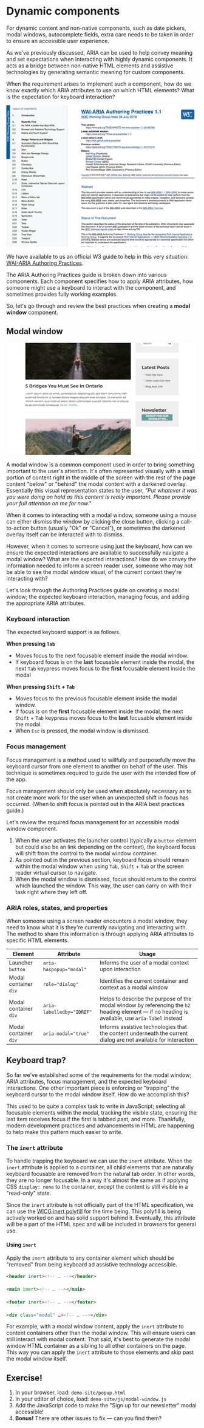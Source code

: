 # Dynamic components

For dynamic content and non-native components, such as date pickers, modal windows, autocomplete fields, extra care needs to be taken in order to ensure an accessible user experience.

As we've previously discussed, ARIA can be used to help convey meaning and set expectations when interacting with highly dynamic components. It acts as a bridge between non-native HTML elements and assistive technologies by generating semantic meaning for custom components.

When the requirement arises to implement such a component, how do we know exactly which ARIA attributes to use on which HTML elements? What is the expectation for keyboard interaction?

[![W3C WAI-ARIA Authoring Practices](../slide-deck/../slide-deck/images/aria-best-practices.png)](https://www.w3.org/TR/wai-aria-practices-1.1/)

We have available to us an official W3 guide to help in this very situation: [WAI-ARIA Authoring Practices](https://www.w3.org/TR/wai-aria-practices-1.1/).

The ARIA Authoring Practices guide is broken down into various components. Each component specifies how to apply ARIA attributes, how someone might use a keyboard to interact with the component, and sometimes provides fully working examples.

So, let's go through and review the best practices when creating a **modal window** component.

## Modal window

![Animated GIF of a modal window being activated and appearing into view.](../slide-deck/images/modal-window.gif)

A modal window is a common component used in order to bring something important to the user's attention. It's often represented visually with a small portion of content right in the middle of the screen with the rest of the page content "below" or "behind" the modal content with a darkened overlay. Essentially this visual representation states to the user, _"Put whatever it was you were doing on hold as this content is really important. Please provide your full attention on me for now."_

When it comes to interacting with a modal window, someone using a mouse can either dismiss the window by clicking the close button, clicking a call-to-action button (usually "Ok" or "Cancel"), or sometimes the darkened overlay itself can be interacted with to dismiss.

However, when it comes to someone using just the keyboard, how can we ensure the expected interactions are available to successfully navigate a modal window? What are the expected interactions? How do we convey the information needed to inform a screen reader user, someone who may not be able to see the modal window visual, of the current context they're interacting with?

Let's look through the Authoring Practices guide on creating a modal window; the expected keyboard interaction, managing focus, and adding the appropriate ARIA attributes.

### Keyboard interaction

The expected keyboard support is as follows.

**When pressing `Tab`**

- Moves focus to the next focusable element inside the modal window.
- If keyboard focus is on the **last** focusable element inside the modal, the next `Tab` keypress moves focus to the **first** focusable element inside the modal

**When pressing `Shift` + `Tab`**

- Moves focus to the previous focusable element inside the modal window.
- If focus is on the **first** focusable element inside the modal, the next `Shift` + `Tab` keypress moves focus to the **last** focusable element inside the modal.
- When `Esc` is pressed, the modal window is dismissed.

### Focus management

Focus management is a method used to willfully and purposefully move the keyboard cursor from one element to another on behalf of the user. This technique is sometimes required to guide the user with the intended flow of the app.

Focus management should only be used when absolutely necessary as to not create more work for the user when an unexpected shift in focus has occurred. (When to shift focus is pointed out in the ARIA best practices guide.)

Let's review the required focus management for an accessible modal window component.

1. When the user activates the launcher control (typically a `button` element but could also be an link depending on the context), the keyboard focus will shift from the control to the modal window container.
2. As pointed out in the previous section, keyboard focus should remain within the modal window when using `Tab`, `Shift` + `Tab` or the screen reader virtual cursor to navigate.
3. When the modal window is dismissed, focus should return to the control which launched the window. This way, the user can carry on with their task right where they left off.

### ARIA roles, states, and properties

When someone using a screen reader encounters a modal window, they need to know what it is they're currently navigating and interacting with. The method to share this information is through applying ARIA attributes to specific HTML elements.

| Element               | Attribute                 | Usage                                                                                                                                            |
| --------------------- | ------------------------- | ------------------------------------------------------------------------------------------------------------------------------------------------ |
| Launcher `button`     | `aria-haspopup="modal"`   | Informs the user of a modal context upon interaction                                                                                             |
| Modal container `div` | `role="dialog"`           | Identifies the current container and context as a modal window                                                                                   |
| Modal container `div` | `aria-labelledby="IDREF"` | Helps to describe the purpose of the modal window by referencing the `h2` heading element — if no heading is available, use `aria-label` instead |
| Modal container `div` | `aria-modal="true"`       | Informs assistive technologies that the content underneath the current dialog are not available for interaction                                  |

## Keyboard trap?

So far we've established some of the requirements for the modal window; ARIA attributes, focus management, and the expected keyboard interactions. One other important piece is enforcing or "trapping" the keyboard cursor to the modal window itself. How do we accomplish this?

This used to be quite a complex task to write in JavaScript; selecting all focusable elements within the modal, tracking the visible state, ensuring the last item receives focus if the first is tabbed past, and more. Thankfully, modern development practices and advancements in HTML are happening to help make this pattern much easier to write.

### The `inert` attribute

To handle trapping the keyboard we can use the `inert` attribute. When the `inert` attribute is applied to a container, all child elements that are naturally keyboard focusable are removed from the natural tab order. In other words, they are no longer focusable. In a way it's almost the same as if applying CSS `display: none` to the container, except the content is still visible in a "read-only" state.

Since the `inert` attribute is not officially part of the HTML specification, we can use the [WICG inert polyfill](https://github.com/WICG/inert) for the time being. This polyfill is being actively worked on and has solid support behind it. Eventually, this attribute will be a part of the HTML spec and will be included in browsers for general use.

#### Using `inert`

Apply the `inert` attribute to any container element which should be "removed" from being keyboard ad assistive technology accessible.

```html
<header inert><!-- … --></header>

<main inert><!-- … --></main>

<footer inert><!-- … --></footer>

<div class="modal" …><!-- … --></div>
```

For example, with a modal window content, apply the `inert` attribute to content containers other than the modal window. This will ensure users can still interact with modal content. That said, it's best to generate the modal window HTML container as a sibling to all other containers on the page. This way you can apply the `inert` attribute to those elements and skip past the modal window itself.

## Exercise!

1.  In your browser, load: `demo-site/popup.html`
2.  In your editor of choice, load: `demo-site/js/modal-window.js`
3.  Add the JavaScript code to make the "Sign up for our newsletter" modal accessible!
4.  **Bonus!** There are other issues to fix — can you find them?
